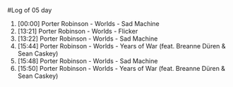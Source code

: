 #Log of 05 day

1. [00:00] Porter Robinson - Worlds - Sad Machine
1. [13:21] Porter Robinson - Worlds - Flicker
1. [13:22] Porter Robinson - Worlds - Sad Machine
1. [15:44] Porter Robinson - Worlds - Years of War (feat. Breanne Düren & Sean Caskey)
1. [15:48] Porter Robinson - Worlds - Sad Machine
1. [15:50] Porter Robinson - Worlds - Years of War (feat. Breanne Düren & Sean Caskey)
